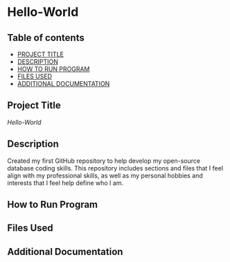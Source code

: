# Hello-World

## Table of contents

- [PROJECT TITLE](#Project-Title)
- [DESCRIPTION](#Description)
- [HOW TO RUN PROGRAM](#How-to-run-program)
- [FILES USED](#files-used)
- [ADDITIONAL DOCUMENTATION](#additional-documentation)

## Project Title

*Hello-World*

## Description

Created my first GitHub repository to help develop my open-source database coding skills. This repository includes sections and files that I feel align with my professional skills, as well as my personal hobbies and interests that I feel help define who I am.

## How to Run Program

## Files Used

## Additional Documentation


